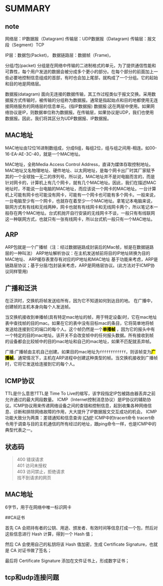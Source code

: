 # SUMMARY

## note

网络层：IP数据报（Datagram)
传输层：UDP数据报（Datagram)
传输层：报文段（Segment）TCP

IP层：数据包(Packet)， 数据链路层：数据帧（Frame)，

分组/包(packet)
分组是在网络中传输的二进制格式的单元，为了提供通信性能和可靠性，每个用户发送的数据会被分成多个更小的部分。在每个部分的前面加上一些必要地控制信息组成的首部，有时也会加上尾部，就构成了一个分组。它的起始和目的地是网络层。

数据报(datagram)
面向无连接的数据传输，其工作过程类似于报文交换。采用数据报方式传输时，被传输的分组称为数据报。通常是指起始点和目的地都使用无连接网络服务的网络层的信息单元。(指IP数据报)
数据报:这在两层中使用。如果网络协议是IP，则数据单位称为数据报。在传输层，如果协议是UDP，我们也使用数据报。因此，我们将其区分为UDP数据报、IP数据报。

## MAC地址

MAC地址由12位16进制数组成，分成6组，每组2位，组与组之间用-相连。如00-16-EA-AE-3C-40，就是一个MAC地址。

MAC地址，全称Media Access Control
Address，直译为媒体存取控制地址。MAC地址又名物理地址、硬件地址、以太网地址，是每个网卡出厂时其厂家赋予其的一个全球独一无二的序列号。所以说，MAC地址并不是对电脑而言的，而是针对网卡的，计算机上有几个网卡，就有几个MAC地址。因此，我们在描述MAC地址时，不能说一台电脑的MAC地址，而应该说一个网卡的MAC地址。一台计算机上可能有网卡也可能没有网卡，可能有一个网卡也可能有多个网卡。一般来说，一台电脑至少有一个网卡，也就存在着至少一个MAC地址。拿笔记本电脑来说，联网方式有有线和无线两种，网卡也就有有线网卡和无线网卡两个，所以笔记本一般存在两个MAC地址。台式机抛开自行安装的无线网卡不谈，一般只有有线联网这一种联网方式，也就只有一张有线网卡，所以台式机一般只有一个MAC地址。

## ARP

ARP包就是一个广播帧（注：经过数据链路成封装后的Mac帧，帧是在数据链路层的一种叫法） ARP地址解析协议：在主机发送帧前将目的IP地址转换为目的MAC地址、 ARP缓存表里存有对应的IP地址和MAC地址
基于功能来考虑，ARP是链路层协议；基于分层/包封装来考虑，ARP是网络层协议。(此方法对于ICMP协议同样管用)

## 广播和泛洪

在泛洪时，交换机将帧发送给所有，因为它不知道如何到达目的地。 在广播中，创建帧的主机本身向每个人发送帧。

当交换机接收到单播帧(具有特定mac地址的帧，用于特定设备)时，它在mac地址表中查找帧的目的mac。如果在它的表中没有目标mac的条目，它将简单地将帧发送给连接到它的端口的每个人。这个帧仍然是一个<mark>**单播帧**</mark>
，因为它的报头中有一个特定的目的mac地址。该开关不会改变帧中的任何报头数据。所有接收到帧的设备都会比较帧中的目的mac地址和自己的mac地址，如果不匹配就丢弃帧。

广播:广播帧由主机自己创建。如果目的mac地址为`ffffffffffff`，则该帧变为<mark>**广播帧**</mark>。通常情况下，主机在ARP进程中创建这种类型的帧。当交换机接收到广播帧时，它将它发送给连接到它的每个人。

## ICMP协议

TTL是什么意思?TTL是 Time To Live的缩写，该字段指定IP包被路由器丢弃之前允许通过的最大网段数量。
ICMP（Internet控制消息协议）是IP协议的辅助协议。ICMP协议用来传递网络设备之间的查错和控制信息，起到收集各种网络信息、诊断和排除网络故障的作用，大大提升了IP数据报文交互成功的机会。
ICMP功能大致分为两类：差错通知和信息查询
[ICMP](https://zhuanlan.zhihu.com/p/387469317)
ICMP中的tracert命令
tracert命令用于调查与目的主机通信的所有经过的地址，跟ping命令一样，也是ICMP中的典型代表之一。

## 状态码

> 400 错误请求  
> 401 访问未授权  
> 403 访问禁止，拒绝请求  
> 找不到请求的网页

## MAC地址

6字节，用于在网络中唯一标识网卡

##CA证书

首先 CA 会把持有者的公钥、用途、颁发者、有效时间等信息打成一个包，然后对这些信息进行 Hash 计算，得到一个 Hash 值；

然后 CA 会使用自己的私钥将该 Hash 值加密，生成 Certificate Signature，也就是 CA 对证书做了签名；

最后将 Certificate Signature 添加在文件证书上，形成数字证书；


## tcp和udp连接问题